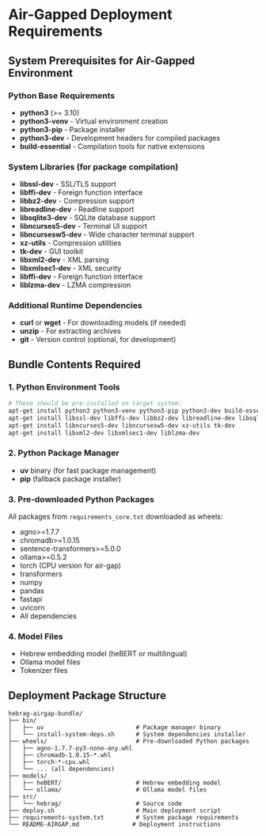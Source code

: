 # Air-Gapped Deployment Requirements

## System Prerequisites for Air-Gapped Environment

### Python Base Requirements
- **python3** (>= 3.10)
- **python3-venv** - Virtual environment creation
- **python3-pip** - Package installer
- **python3-dev** - Development headers for compiled packages
- **build-essential** - Compilation tools for native extensions

### System Libraries (for package compilation)
- **libssl-dev** - SSL/TLS support
- **libffi-dev** - Foreign function interface
- **libbz2-dev** - Compression support
- **libreadline-dev** - Readline support
- **libsqlite3-dev** - SQLite database support
- **libncurses5-dev** - Terminal UI support
- **libncursesw5-dev** - Wide character terminal support
- **xz-utils** - Compression utilities
- **tk-dev** - GUI toolkit
- **libxml2-dev** - XML parsing
- **libxmlsec1-dev** - XML security
- **libffi-dev** - Foreign function interface
- **liblzma-dev** - LZMA compression

### Additional Runtime Dependencies
- **curl** or **wget** - For downloading models (if needed)
- **unzip** - For extracting archives
- **git** - Version control (optional, for development)

## Bundle Contents Required

### 1. Python Environment Tools
```bash
# These should be pre-installed on target system:
apt-get install python3 python3-venv python3-pip python3-dev build-essential
apt-get install libssl-dev libffi-dev libbz2-dev libreadline-dev libsqlite3-dev
apt-get install libncurses5-dev libncursesw5-dev xz-utils tk-dev
apt-get install libxml2-dev libxmlsec1-dev liblzma-dev
```

### 2. Python Package Manager
- **uv** binary (for fast package management)
- **pip** (fallback package installer)

### 3. Pre-downloaded Python Packages
All packages from `requirements_core.txt` downloaded as wheels:
- agno>=1.7.7
- chromadb>=1.0.15
- sentence-transformers>=5.0.0
- ollama>=0.5.2
- torch (CPU version for air-gap)
- transformers
- numpy
- pandas
- fastapi
- uvicorn
- All dependencies

### 4. Model Files
- Hebrew embedding model (heBERT or multilingual)
- Ollama model files
- Tokenizer files

## Deployment Package Structure
```
hebrag-airgap-bundle/
├── bin/
│   ├── uv                          # Package manager binary
│   └── install-system-deps.sh      # System dependencies installer
├── wheels/                         # Pre-downloaded Python packages
│   ├── agno-1.7.7-py3-none-any.whl
│   ├── chromadb-1.0.15-*.whl
│   ├── torch-*-cpu.whl
│   └── ... (all dependencies)
├── models/
│   ├── heBERT/                     # Hebrew embedding model
│   └── ollama/                     # Ollama model files
├── src/
│   └── hebrag/                     # Source code
├── deploy.sh                       # Main deployment script
├── requirements-system.txt         # System package requirements
└── README-AIRGAP.md               # Deployment instructions
```